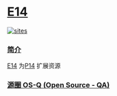 ﻿# [E14](https://github.com/OS-Q/E14)

[![sites](http://182.61.61.133/link/resources/OSQ.png)](http://www.OS-Q.com)

### [简介](https://github.com/OS-Q/E14/wiki)

[E14](https://github.com/OS-Q/E14) 为[P14](https://github.com/OS-Q/P14) 扩展资源

### [源圈 OS-Q (Open Source - QA) ](http://www.OS-Q.com)
